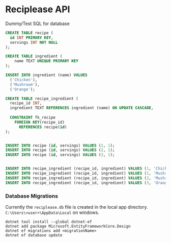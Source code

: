 # Reciplease API


Dummy/Test SQL for database
```sql
CREATE TABLE recipe (
  id INT PRIMARY KEY,
  servings INT NOT NULL
);

CREATE TABLE ingredient (
	name TEXT UNIQUE PRIMARY KEY
);

INSERT INTO ingredient (name) VALUES
  ('Chicken'),
  ('Mushroom'),
  ('Orange');

CREATE TABLE recipe_ingredient (
  recipe_id INT,
  ingredient TEXT REFERENCES ingredient (name) ON UPDATE CASCADE,
  
  CONSTRAINT fk_recipe
    FOREIGN KEY(recipe_id) 
	  REFERENCES recipe(id)
);


INSERT INTO recipe (id, servings) VALUES (1, 1);
INSERT INTO recipe (id, servings) VALUES (2, 1);
INSERT INTO recipe (id, servings) VALUES (3, 1);


INSERT INTO recipe_ingredient (recipe_id, ingredient) VALUES (1, 'Chicken');
INSERT INTO recipe_ingredient (recipe_id, ingredient) VALUES (1, 'Mushroom');
INSERT INTO recipe_ingredient (recipe_id, ingredient) VALUES (2, 'Mushroom');
INSERT INTO recipe_ingredient (recipe_id, ingredient) VALUES (3, 'Orange');
```

### Database Migrations
Currently the `reciplease.db` file is created in the local app directory. `C:\Users\<user>\AppData\Local` on windows.
```
dotnet tool install --global dotnet-ef
dotnet add package Microsoft.EntityFrameworkCore.Design
dotnet ef migrations add <migrationName>
dotnet ef database update
```